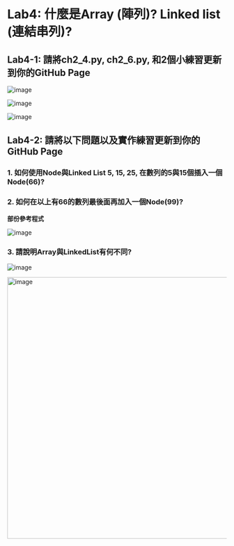 # Lab4: 什麼是Array (陣列)? Linked list (連結串列)? 


## Lab4-1: 請將ch2_4.py, ch2_6.py, 和2個小練習更新到你的GitHub Page

![image](https://user-images.githubusercontent.com/89304181/160246522-b5e95f89-05d1-4e23-b4c7-1f86bc2f27ff.png)

![image](https://user-images.githubusercontent.com/89304181/160246797-f10cf4be-2cb8-49da-8a32-7507b8fd88a9.png)

![image](https://user-images.githubusercontent.com/89304181/160246605-25913fb7-884f-45ca-8d1f-41e4d141e739.png)


## Lab4-2: 請將以下問題以及實作練習更新到你的GitHub Page

### 1. 如何使用Node與Linked List 5, 15, 25, 在數列的5與15個插入一個Node(66)? 

### 2. 如何在以上有66的數列最後面再加入一個Node(99)?

**部份參考程式**

![image](https://user-images.githubusercontent.com/89304181/161379422-66613d1f-d365-4d86-8d9d-673b6a43db35.png)


### 3. 請說明Array與LinkedList有何不同?

![image](https://user-images.githubusercontent.com/89304181/161379495-6a18f8b7-785f-4f91-94f3-db6ce6107bf3.png)

<img width="601" alt="image" src="https://user-images.githubusercontent.com/89304181/161379468-7c52375f-27f7-4d5b-8d53-05f3fbf09981.png">

